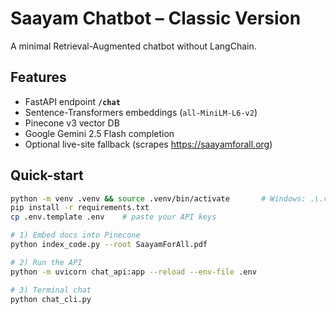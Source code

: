 # Saayam Chatbot – Classic Version

A minimal Retrieval-Augmented chatbot without LangChain.

## Features
* FastAPI endpoint **`/chat`**
* Sentence-Transformers embeddings (`all-MiniLM-L6-v2`)
* Pinecone v3 vector DB
* Google Gemini 2.5 Flash completion
* Optional live-site fallback (scrapes <https://saayamforall.org>)

## Quick-start

```bash
python -m venv .venv && source .venv/bin/activate       # Windows: .\.venv\Scripts\activate
pip install -r requirements.txt
cp .env.template .env    # paste your API keys

# 1) Embed docs into Pinecone
python index_code.py --root SaayamForAll.pdf

# 2) Run the API
python -m uvicorn chat_api:app --reload --env-file .env

# 3) Terminal chat
python chat_cli.py
